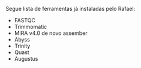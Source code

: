 Segue lista de ferramentas já instaladas pelo Rafael:   
- FASTQC 
- Trimmomatic 
- MIRA v4.0 de novo assember 
- Abyss 
- Trinity 
- Quast 
- Augustus  
